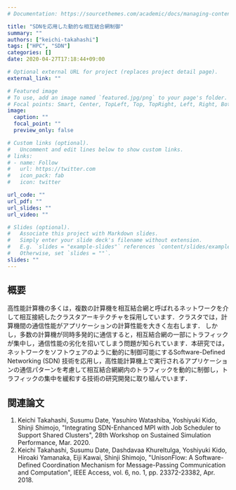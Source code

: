 ```yaml
---
# Documentation: https://sourcethemes.com/academic/docs/managing-content/

title: "SDNを応用した動的な相互結合網制御"
summary: ""
authors: ["keichi-takahashi"]
tags: ["HPC", "SDN"]
categories: []
date: 2020-04-27T17:18:44+09:00

# Optional external URL for project (replaces project detail page).
external_link: ""

# Featured image
# To use, add an image named `featured.jpg/png` to your page's folder.
# Focal points: Smart, Center, TopLeft, Top, TopRight, Left, Right, BottomLeft, Bottom, BottomRight.
image:
  caption: ""
  focal_point: ""
  preview_only: false

# Custom links (optional).
#   Uncomment and edit lines below to show custom links.
# links:
# - name: Follow
#   url: https://twitter.com
#   icon_pack: fab
#   icon: twitter

url_code: ""
url_pdf: ""
url_slides: ""
url_video: ""

# Slides (optional).
#   Associate this project with Markdown slides.
#   Simply enter your slide deck's filename without extension.
#   E.g. `slides = "example-slides"` references `content/slides/example-slides.md`.
#   Otherwise, set `slides = ""`.
slides: ""
---
```


## 概要

高性能計算機の多くは，複数の計算機を相互結合網と呼ばれるネットワークを介して相互接続したクラスタアーキテクチャを採用しています．クラスタでは，計算機間の通信性能がアプリケーションの計算性能を大きく左右します． しかし，多数の計算機が同時多発的に通信すると，相互結合網の一部にトラフィックが集中し，通信性能の劣化を招いてしまう問題が知られています．本研究では，ネットワークをソフトウェアのように動的に制御可能にするSoftware-Defined Networking (SDN) 技術を応用し，高性能計算機上で実行されるアプリケーションの通信パターンを考慮して相互結合網網内のトラフィックを動的に制御し，トラフィックの集中を緩和する技術の研究開発に取り組んでいます．

## 関連論文

1. Keichi Takahashi, Susumu Date, Yasuhiro Watashiba, Yoshiyuki Kido, Shinji
   Shimojo, "Integrating SDN-Enhanced MPI with Job Scheduler to Support Shared
   Clusters", 28th Workshop on Sustained Simulation Performance, Mar. 2020.
2. Keichi Takahashi, Susumu Date, Dashdavaa Khureltulga, Yoshiyuki Kido,
   Hiroaki Yamanaka, Eiji Kawai, Shinji Shimojo, "UnisonFlow: A
   Software-Defined Coordination Mechanism for Message-Passing Communication
   and Computation", IEEE Access, vol. 6, no. 1, pp. 23372-23382, Apr. 2018.
